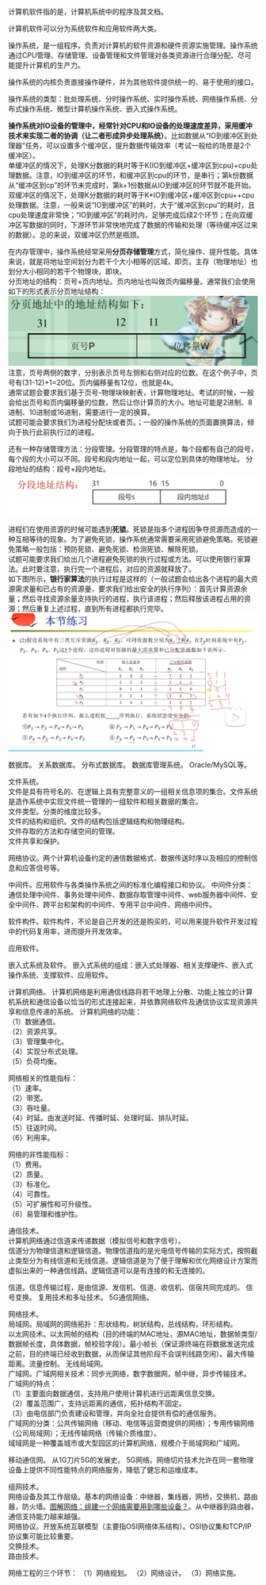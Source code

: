 计算机软件指的是，计算机系统中的程序及其文档。

计算机软件可以分为系统软件和应用软件两大类。

操作系统，是一组程序，负责对计算机的软件资源和硬件资源实施管理。操作系统通过CPU管理、存储管理、设备管理和文件管理对各类资源进行合理分配、尽可能提升计算机的生产力。

操作系统的内核负责直接操作硬件，并为其他软件提供统一的、易于使用的接口。

操作系统的类型：批处理系统、分时操作系统、实时操作系统、网络操作系统、分布式操作系统、微型计算机操作系统、嵌入式操作系统。

**操作系统对IO设备的管理中，经常针对CPU和IO设备的处理速度差异，采用缓冲技术来实现二者的协调（让二者形成异步处理系统）**。比如数据从“IO到缓冲区到处理器”任务，可以设置多个缓冲区，提升数据传输效率（考试一般给的场景是2个缓冲区）。  
单缓冲区的情况下，处理K分数据的耗时等于K(IO到缓冲区+缓冲区到cpu)+cpu处理数据。注意，IO到缓冲区的环节，和缓冲区到cpu的环节，是串行；第k份数据从“缓冲区到cp”的环节未完成时，第k+1份数据从IO到缓冲区的环节就不能开始。  
双缓冲区的情况下，处理K分数据的耗时等于K*IO到缓冲区+缓冲区到cpu++cpu处理数据。注意，一般来说“IO到缓冲区”的耗时，大于“缓冲区到cpu”的耗时，且cpu处理速度非常快；“IO到缓冲区”的耗时内，足够完成后续2个环节；在向双缓冲区写数据的同时，下游环节非常快地完成了数据的传输和处理（等待缓冲区过来的数据）。总的来说，双缓冲区仍然是瓶颈。

在内存管理中，操作系统经常采用**分页存储管理**方式，简化操作、提升性能。具体来说，就是将地址空间划分为若干个大小相等的区域，即页。主存（物理地址）也划分大小相同的若干个物理块，即块。  
分页地址的结构：页号+页内地址。页内地址也叫做页内偏移量。通常我们会使用如下的形式表示分页地址结构：  
![分页地址结构t](image.png)
注意，页号两侧的数字，分别表示页号左侧和右侧对应的位数。在这个例子中，页号有(31-12)+1=20位。页内偏移量有12位，也就是4k。  
通常试题会要求我们基于页号-物理块映射表，计算物理地址。考试的时候，一般会给出页号和页内偏移量的位数，然后让你计算页的大小。地址可能是2进制、8进制、10进制或16进制，需要进行一定的换算。  
试题可能会要求我们为进程分配块或者页。；一般的操作系统的页面置换算法，倾向于执行此前执行过的进程。

还有一种存储管理方法：分段管理。分段管理的特点是，每个段都有自己的段号，每个段的大小可以不同。段号和段内地址一起，可以定位到具体的物理地址。
分段地址的结构：段号+段内地址。
![分段地市的结构](image-2.png)

进程们在使用资源的时候可能遇到**死锁**。死锁是指多个进程因争夺资源而造成的一种互相等待的现象。为了避免死锁，操作系统通常需要采用死锁避免策略。死锁避免策略一般包括：预防死锁、避免死锁、检测死锁、解除死锁。  
试题可能要求我们给出几个进程避免死锁的执行过程或方法。可以使用银行家算法。此时要注意，执行完一个进程后，对应的资源就释放了。  
如下图所示，**银行家算法**的执行过程是这样的（一般试题会给出各个进程的最大资源需求量和已占有的资源量，要求我们给出安全的执行序列）：首先计算资源余量；然后寻找资源余量支持执行的进程，执行该进程；然后释放该进程占用的资源；然后重复上述过程，直到所有进程都执行完毕。  
![银行家算法示例](image-1.png)

数据库。
关系数据库。
分布式数据库。
数据库管理系统。 Oracle/MySQL等。

文件系统。  
文件是具有符号名的、在逻辑上具有完整意义的一组相关信息项的集合。文件系统是造作系统中实现文件统一管理的一组软件和相关数据的集合。    
文件类型。分类的维度比较多。  
文件的结构和组织。文件的结构包括逻辑结构和物理结构。  
文件存取的方法和存储空间的管理。  
文件共享和保护。

网络协议。两个计算机设备约定的通信数据格式、数据传送时序以及相应的控制信息和应答信号等。

中间件。应用软件与各类操作系统之间的标准化编程接口和协议。
中间件分类：通信处理中间件、事务处理中间件、数据存取管理中间件、web服务器中间件、安全中间件、跨平台和架构的中间件、专用平台中间件、网络中间件。

软件构件。软件构件，不论是自己开发的还是购买的，可以用来提升软件开发过程中的代码复用率，进而提升开发效率。

应用软件。


嵌入式系统及软件。
嵌入式系统的组成：嵌入式处理器、相关支撑硬件、嵌入式操作系统、支撑软件、应用软件。  

计算机网络。
计算机网络是利用通信线路将若干地理上分散、功能上独立的计算机系统和通信设备以恰当的形式连接起来，并依靠网络软件及通信协议实现资源共享和信息传递的系统。 
计算机网络的功能：  
（1）数据通信。    
（2）资源共享。    
（3）管理集中化。  
（4）实现分布式处理。  
（5）负荷均衡。  

网络相关的性能指标：  
（1）速率。  
（2）带宽。  
（3）吞吐量。  
（4）时延。由发送时延、传播时延、处理时延、排队时延。  
（5）往返时间。  
（6）利用率。

网络的非性能指标：  
（1）费用。  
（2）质量。  
（3）标准化。  
（4）可靠性。  
（5）可扩展性和可升级性。  
（6）易管理和维护性。

通信技术。  
计算机网络通过信道来传递数据（模拟信号和数字信号）。  
信道分为物理信道和逻辑信道。物理信道指的是光电信号传输的实际方式，按照截止类型分为有线信道和无线信道。逻辑信道是为了便于理解和优化网络设计方案而虚拟出来的一种通信线路。逻辑信道可以是有连接的和无连接的。  

信道。信息传输过程，是由信源、发信机、信道、收信机、信宿共同完成的。
信号变换。
复用技术和多址技术。
5G通信网络。

网络技术。  
局域网。局域网的网络拓扑：形状结构，树状结构，总线结构，环形结构。  
以太网技术。以太网帧的结构（目的终端的MAC地址，源MAC地址，数据帧类型/数据帧长度，具体数据，帧校验字段）。最小帧长（保证源终端在将数据发送完成之前，目的终端已经收到数据，从而保证其他阶段不会误判线路空闲）。最大传输距离。流量控制。
无线局域网。  
广域网。广域网相关技术：同步光网络，数字数据网，帧中继，异步传输技术。   
广域网的特点：  
（1）主要面向数据通信，支持用户使用计算机进行远距离信息交换。  
（2）覆盖范围广，支持远距离的通信，拓扑结构不固定。  
（3）由电信部门负责建设和管理，并向全社会提供有偿的通信服务。  
广域网的分类：公共传输网络（移动、电信等运营商提供的网络）；专用传输网络（公司局域网）；无线传输网络（传输介质维度）。  
域域网是一种覆盖城市或大型园区的计算机网络，规模介于局域网和广域网。

移动通信网。
从1G刀片5G的发展史。
5G网络。网络切片技术允许在同一套物理设备上提供不同性能特点的网络服务，降低了健忘和运维成本。

组网技术。  
网络设备及其工作层级。基本的网络设备：中继器，集线器，网桥，交换机，路由器，防火墙。[图解网络：组建一个网络需要用到哪些设备？](https://zhuanlan.zhihu.com/p/705916704)。从中继器到路由器，通信支持能力越来越强。  
网络协议。开放系统互联模型（主要指OSI网络体系结构）。OSI协议集和TCP/IP协议集可能比较重要。  
交换技术。  
路由技术。

网络工程的三个环节：
（1）网络规划。
（2）网络设计。
（3）网络实施。


